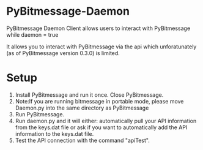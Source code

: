 PyBitmessage-Daemon
===================

PyBitmessage Daemon Client allows users to interact with PyBitmessage while daemon = true

It allows you to interact with PyBitmessage via the api which unforatunately (as of PyBitmessage version 0.3.0) is limited.


Setup
=====
1. Install PyBitmessage and run it once. Close PyBitmessage.
2. Note:If you are running bitmessage in portable mode, please move Daemon.py into the same directory as PyBitmessage
3. Run PyBitmessage.
4. Run daemon.py and it will either: automatically pull your API information from the keys.dat file or ask if you want to automatically add the API information to the keys.dat file.
5. Test the API connection with the command "apiTest".
